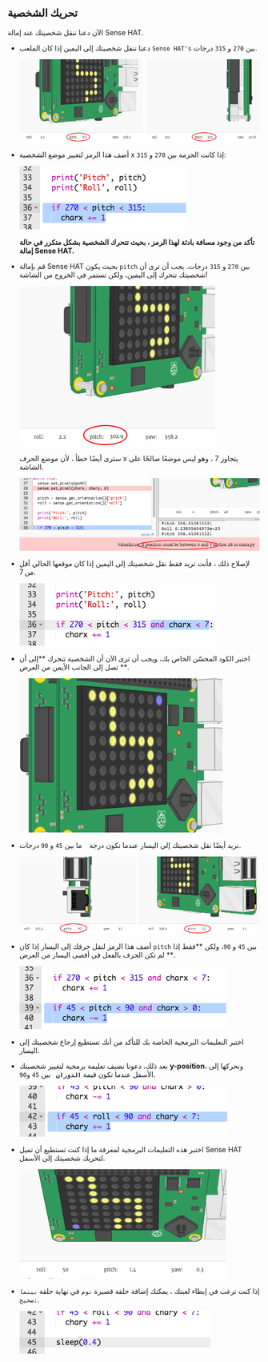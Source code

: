 ## تحريك الشخصية

الآن دعنا ننقل شخصيتك عند إمالة Sense HAT.

+ دعنا ننقل شخصيتك إلى اليمين إذا كان الملعب ` Sense HAT's ` بين ` 270 ` و ` 315 ` درجات.
    
    ![لقطة الشاشة](images/tightrope-right-values.png)

+ أضف هذا الرمز لتغيير موضع الشخصية x إذا كانت الحزمة بين `270` و `315`:
    
    ![لقطة الشاشة](images/tightrope-charx-plus.png)
    
    **تأكد من وجود مسافة بادئة لهذا الرمز ، بحيث تتحرك الشخصية بشكل متكرر في حالة إمالة Sense HAT.**

+ قم بإمالة Sense HAT بحيث يكون `pitch` بين `270` و `315` درجات. يجب أن ترى أن شخصيتك تتحرك إلى اليمين، ولكن تستمر في الخروج من الشاشة!
    
    ![لقطة الشاشة](images/tightrope-charx-test-bug.png)
    
    سترى أيضًا خطأ ، لأن موضع الحرف x يتجاوز 7 ، وهو ليس موضعًا صالحًا على الشاشة.
    
    ![لقطة الشاشة](images/tightrope-charx-test-error.png)

+ لإصلاح ذلك ، فأنت تريد فقط نقل شخصيتك إلى اليمين إذا كان موقعها الحالي أقل من 7.
    
    ![لقطة الشاشة](images/tightrope-charx-test-fix.png)

+ اختبر الكود المحسّن الخاص بك، ويجب أن ترى الآن أن الشخصية تتحرك **إلى أن تصل إلى الجانب الأيمن من العرض **.
    
    ![لقطة الشاشة](images/tightrope-charx-test2.png)

+ نريد أيضًا نقل شخصيتك إلى اليسار عندما تكون درجة ` ` ما بين ` 45 ` و ` 90 ` درجات.
    
    ![لقطة الشاشة](images/tightrope-left-values.png)

+ أضف هذا الرمز لنقل حرفك إلى اليسار إذا كان `pitch` بين `45` و `90`، ولكن **فقط إذا لم تكن الحرف بالفعل في أقصى اليسار من العرض **.
    
    ![لقطة الشاشة](images/tightrope-charx-minus.png)

+ اختبر التعليمات البرمجية الخاصة بك للتأكد من أنك تستطيع إرجاع شخصيتك إلى اليسار.

+ بعد ذلك، دعونا نضيف تعليمة برمجية لتغيير شخصيتك **y-position**، ونحركها إلى الأسفل عندما تكون قيمة **`الدوران `** بين `45` و`90`.
    
    ![لقطة الشاشة](images/tightrope-chary-plus.png)

+ اختبر هذه التعليمات البرمجية لمعرفة ما إذا كنت تستطيع أن تميل Sense HAT لتحريك شخصيتك إلى الأسفل.
    
    ![لقطة الشاشة](images/tightrope-chary-plus-test.png)

+ إذا كنت ترغب في إبطاء لعبتك ، يمكنك إضافة حلقة قصيرة `نوم` في نهاية حلقة `بينما صحيح:`.
    
    ![لقطة الشاشة](images/tightrope-sleep.png)